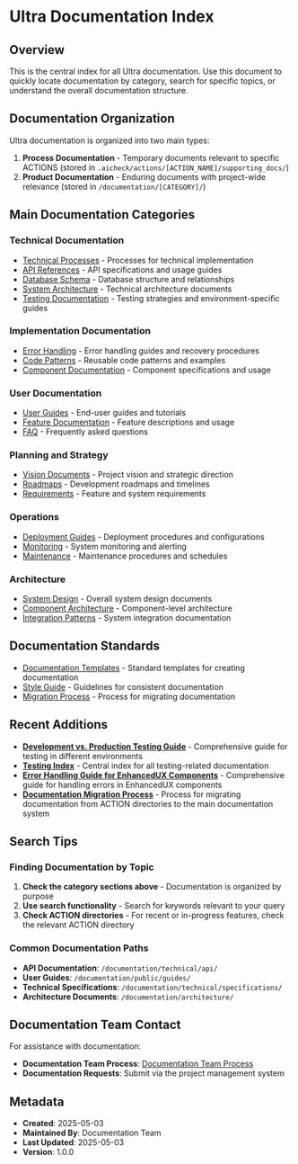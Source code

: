 # Ultra Documentation Index

## Overview

This is the central index for all Ultra documentation. Use this document to quickly locate documentation by category, search for specific topics, or understand the overall documentation structure.

## Documentation Organization

Ultra documentation is organized into two main types:

1. **Process Documentation** - Temporary documents relevant to specific ACTIONS (stored in `.aicheck/actions/[ACTION_NAME]/supporting_docs/`)
2. **Product Documentation** - Enduring documents with project-wide relevance (stored in `/documentation/[CATEGORY]/`)

## Main Documentation Categories

### Technical Documentation

* [Technical Processes](technical/processes/documentation_migration.md) - Processes for technical implementation
* [API References](technical/api/) - API specifications and usage guides
* [Database Schema](technical/database/) - Database structure and relationships
* [System Architecture](technical/architecture/) - Technical architecture documents
* [Testing Documentation](testing/testing_index.md) - Testing strategies and environment-specific guides

### Implementation Documentation

* [Error Handling](implementation/error_handling/enhanced_ux_error_handling.md) - Error handling guides and recovery procedures
* [Code Patterns](implementation/patterns/) - Reusable code patterns and examples
* [Component Documentation](implementation/components/) - Component specifications and usage

### User Documentation

* [User Guides](public/guides/) - End-user guides and tutorials
* [Feature Documentation](public/features/) - Feature descriptions and usage
* [FAQ](public/faq/) - Frequently asked questions

### Planning and Strategy

* [Vision Documents](vision/) - Project vision and strategic direction
* [Roadmaps](planning/roadmaps/) - Development roadmaps and timelines
* [Requirements](planning/requirements/) - Feature and system requirements

### Operations

* [Deployment Guides](operations/deployment/) - Deployment procedures and configurations
* [Monitoring](operations/monitoring/) - System monitoring and alerting
* [Maintenance](operations/maintenance/) - Maintenance procedures and schedules

### Architecture

* [System Design](architecture/design/) - Overall system design documents
* [Component Architecture](architecture/components/) - Component-level architecture
* [Integration Patterns](architecture/integration/) - System integration documentation

## Documentation Standards

* [Documentation Templates](.aicheck/actions/DocumentationReorganization/supporting_docs/Documentation_Template.md) - Standard templates for creating documentation
* [Style Guide](Standards/documentation_style_guide.md) - Guidelines for consistent documentation
* [Migration Process](technical/processes/documentation_migration.md) - Process for migrating documentation

## Recent Additions

* **[Development vs. Production Testing Guide](testing/mock_vs_real_testing.md)** - Comprehensive guide for testing in different environments
* **[Testing Index](testing/testing_index.md)** - Central index for all testing-related documentation
* **[Error Handling Guide for EnhancedUX Components](implementation/error_handling/enhanced_ux_error_handling.md)** - Comprehensive guide for handling errors in EnhancedUX components
* **[Documentation Migration Process](technical/processes/documentation_migration.md)** - Process for migrating documentation from ACTION directories to the main documentation system

## Search Tips

### Finding Documentation by Topic

1. **Check the category sections above** - Documentation is organized by purpose
2. **Use search functionality** - Search for keywords relevant to your query
3. **Check ACTION directories** - For recent or in-progress features, check the relevant ACTION directory

### Common Documentation Paths

* **API Documentation**: `/documentation/technical/api/`
* **User Guides**: `/documentation/public/guides/`
* **Technical Specifications**: `/documentation/technical/specifications/`
* **Architecture Documents**: `/documentation/architecture/`

## Documentation Team Contact

For assistance with documentation:

* **Documentation Team Process**: [Documentation Team Process](.aicheck/actions/DocumentationReorganization/supporting_docs/DOCUMENTATION_TEAM_PROCESS.md)
* **Documentation Requests**: Submit via the project management system

## Metadata

* **Created**: 2025-05-03
* **Maintained By**: Documentation Team
* **Last Updated**: 2025-05-03
* **Version**: 1.0.0
